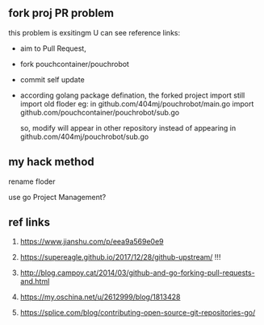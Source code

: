 ## fork proj PR problem
this problem is exsitingm U can see  reference links:
- aim to Pull Request,

- fork pouchcontainer/pouchrobot

-  commit self update

- according golang package defination, the forked project import still import old floder
eg: in github.com/404mj/pouchrobot/main.go 
   import github.com/pouchcontainer/pouchrobot/sub.go

   so, modify will appear in other repository instead of appearing in github.com/404mj/pouchrobot/sub.go


## my hack method
rename floder

use go Project Management?


## ref links
1. https://www.jianshu.com/p/eea9a569e0e9

2. https://supereagle.github.io/2017/12/28/github-upstream/  !!!

3. http://blog.campoy.cat/2014/03/github-and-go-forking-pull-requests-and.html

4. https://my.oschina.net/u/2612999/blog/1813428

5. https://splice.com/blog/contributing-open-source-git-repositories-go/

